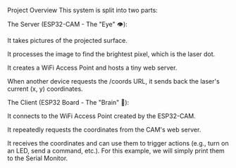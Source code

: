 Project Overview
This system is split into two parts:

The Server (ESP32-CAM - The "Eye" 👁️):

It takes pictures of the projected surface.

It processes the image to find the brightest pixel, which is the laser dot.

It creates a WiFi Access Point and hosts a tiny web server.

When another device requests the /coords URL, it sends back the laser's current (x, y) coordinates.

The Client (ESP32 Board - The "Brain" 🧠):

It connects to the WiFi Access Point created by the ESP32-CAM.

It repeatedly requests the coordinates from the CAM's web server.

It receives the coordinates and can use them to trigger actions (e.g., turn on an LED, send a command, etc.). For this example, we will simply print them to the Serial Monitor.
